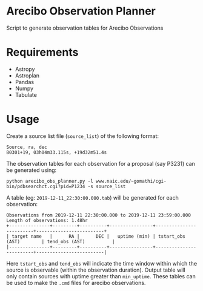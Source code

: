 # Arecibo Observation Planner
Script to generate observation tables for Arecibo Observations

# Requirements
* Astropy
* Astroplan
* Pandas
* Numpy
* Tabulate

# Usage
Create a source list file (`source_list`) of the following format: 
    
    Source, ra, dec
    B0301+19, 03h04m33.115s, +19d32m51.4s
    
The observation tables for each observation for a proposal (say P3231) can be generated using: 

    python arecibo_obs_planner.py -l www.naic.edu/~gomathi/cgi-bin/pdbsearchct.cgi?pid=P1234 -s source_list
    
A table (eg: `2019-12-11_22:30:00.000.tab`) will be generated for each observation:

    Observations from 2019-12-11 22:30:00.000 to 2019-12-11 23:59:00.000
    Length of observations: 1.48hr
    +---------------+---------+----------+----------------+-------------------------+-------------------------+
    | target name   |      RA |      DEC |   uptime (min) | tstart_obs (AST)        | tend_obs (AST)          |
    |---------------+---------+----------+----------------+-------------------------+-------------------------|
    
Here `tstart_obs` and `tend_obs` will indicate the time window within which the source is observable (within the observation duration). Output table will only contain sources with uptime greater than `min_uptime`. These tables can be used to make the `.cmd` files for arecibo observations.
